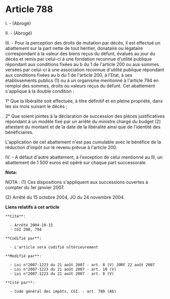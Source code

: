 # Article 788

I. - (Abrogé)

II. - (Abrogé)

III. - Pour la perception des droits de mutation par décès, il est effectué un abattement sur la part nette de tout héritier,
donataire ou légataire correspondant à la valeur des biens reçus du défunt, évalués au jour du décès et remis par celui-ci à
une fondation reconnue d'utilité publique répondant aux conditions fixées au b du 1 de l'article 200 ou aux sommes versées
par celui-ci à une association reconnue d'utilité publique répondant aux conditions fixées au b du 1 de l'article 200, à
l'Etat, à ses établissements publics (1) ou à un organisme mentionné à l'article 794 en remploi des sommes, droits ou valeurs
reçus du défunt. Cet abattement s'applique à la double condition :

1° Que la libéralité soit effectuée, à titre définitif et en pleine propriété, dans les six mois suivant le décès ;

2° Que soient jointes à la déclaration de succession des pièces justificatives répondant à un modèle fixé par un arrêté du
ministre chargé du budget (2) attestant du montant et de la date de la libéralité ainsi que de l'identité des bénéficiaires.

L'application de cet abattement n'est pas cumulable avec le bénéfice de la réduction d'impôt sur le revenu prévue à l'article
200.

IV. - A défaut d'autre abattement, à l'exception de celui mentionné au III, un abattement de 1 500 euros est opéré sur chaque
part successorale.

**Nota:**

NOTA : (1) Ces dispositions s'appliquent aux successions ouvertes à compter du 1er janvier 2007.

(2) Arrêté du 15 octobre 2004, JO du 24 novembre 2004.

**Liens relatifs à cet article**

	**Cite**:

	  - Arrêté 2004-10-15
	  - CGI 200, 794

	**Codifié par**:

	  - L'article sera codifié ultérieurement

	**Modifié par**:

	  - Loi n°2007-1223 du 21 août 2007 - art. 8 (V) JORF 22 août 2007
	  - Loi n°2007-1223 du 21 août 2007 - art. 10 (V)
	  - Loi n°2007-1223 du 21 août 2007 - art. 8 (V)

	**Cité par**:

	  - Code général des impôts, CGI. - art. 780 (Ab)

